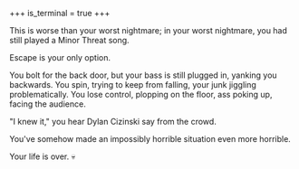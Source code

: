 +++
is_terminal = true
+++

This is worse than your worst nightmare; in your worst nightmare, you
had still played a Minor Threat song.

Escape is your only option.

You bolt for the back door, but your bass is still plugged in, yanking
you backwards. You spin, trying to keep from falling, your junk jiggling
problematically. You lose control, plopping on the floor, ass poking up,
facing the audience.

"I knew it," you hear Dylan Cizinski say from the crowd.

You've somehow made an impossibly horrible situation even more horrible.

Your life is over. :skull:
